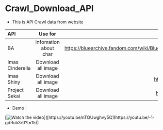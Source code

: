 # Crawl_Download_API

 - This is API Crawl data from website 
  



| API | Use for | Link website crawl |
| :---         |     :---:      |          ---: |
| BA  | Infomation about char  | https://bluearchive.fandom.com/wiki/Blue_Archive/Student_Profile |
| Imas Cinderella  | Download all image | https://starlight.kirara.ca/ | 
| Imas Shiny  | Download all image | https://imassc.gamedbs.jp/ | 
| Project Sekai  | Download all image | https://pjsekai.gamedbs.jp | 


- Demo :

[![Watch the video]([https://img.youtube.com/vi/nTQUwghvy5Q/default.jpg](https://hayabusa.io/ca/files/topics/25203_ext_03_en_0.png?version=1601391380&width=824&height=464))]([https://youtu.be/nTQUwghvy5Q](https://youtu.be/-1-gdRub3r0?t=15))
